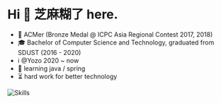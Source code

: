 # Hi 👋 芝麻糊了 here.

* 🎈 ACMer (Bronze Medal @ ICPC Asia Regional Contest 2017, 2018)
* 🎓 Bachelor of Computer Science and Technology, graduated from SDUST (2016 - 2020)
* ℹ️ @Yozo 2020 ~ now
* 🧐 learning java / spring
* ⏳ hard work for better technology

![Skills](https://skillicons.dev/icons?i=java,js,html,vue,webstorm,docker,git,bitbucket,mysql,redis,linux,vscode,idea)
